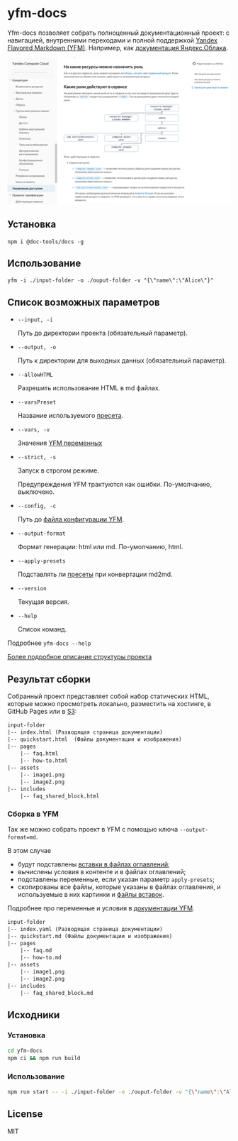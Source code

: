 # yfm-docs

Yfm-docs позволяет собрать полноценный документационный проект: с навигацией, внутренними переходами и полной поддержкой
[Yandex Flavored Markdown (YFM)](https://www.npmjs.com/package/@doc-tools/transform). Например, как [документация Яндекс.Облака](https://cloud.yandex.ru/docs).

![Пример отображения страницы документации](docsAssets/overview.jpg)

## Установка
```shell script
npm i @doc-tools/docs -g
```

## Использование
```shell script
yfm -i ./input-folder -o ./ouput-folder -v "{\"name\":\"Alice\"}"
```

## Список возможных параметров

- `--input, -i`

    Путь до директории проекта (обязательный параметр).

- `--output, -o`

    Путь к директории для выходных данных (обязательный параметр).

- `--allowHTML`

    Разрешить использование HTML в md файлах.

- `--varsPreset`

    Название используемого [пресета](./DOCS.md#presets).

- `--vars, -v`

    Значения [YFM переменных](https://github.com/yandex-cloud/yfm-transform/blob/master/DOCS.md#vars)

- `--strict, -s`

    Запуск в строгом режиме.

    Предупреждения YFM трактуются как ошибки. По-умолчанию, выключено.

- `--config, -c`

    Путь до [файла конфигурации YFM](./DOCS.md#config).

- `--output-format`

    Формат генерации: html или md. По-умолчанию, html.

- `--apply-presets`

    Подставлять ли [пресеты](./DOCS.md#presets) при конвертации md2md.

- `--version`

    Текущая версия.

- `--help`

    Список команд.

Подробнее `yfm-docs --help`

[Более подробное описание структуры проекта](./DOCS.md)

## Результат сборки

Собранный проект представляет собой набор статических HTML, которые можно просмотреть локально, разместить на хостинге,
в GitHub Pages или в [S3](https://cloud.yandex.ru/services/storage):
```
input-folder
|-- index.html (Разводящая страница документации)
|-- quickstart.html  (Файлы документации и изображения)
|-- pages
    |-- faq.html
    |-- how-to.html
|-- assets
    |-- image1.png
    |-- image2.png
|-- includes
    |-- faq_shared_block.html
```

### Сборка в YFM

Так же можно собрать проект в YFM с помощью ключа `--output-format=md`.

В этом случае
- будут подставлены [вставки в файлах оглавлений](./DOCS.md#tocIncludes);
- вычислены условия в контенте и в файлах оглавлений;
- подставлены переменные, если указан параметр `apply-presets`;
- скопированы все файлы, которые указаны в файлах оглавления, и используемые в них картинки и [файлы вставок](https://github.com/yandex-cloud/yfm-transform/blob/master/DOCS.md#includes).

Подробнее про переменные и условия в [документации YFM](https://github.com/yandex-cloud/yfm-transform/blob/master/DOCS.md#vars).

```
input-folder
|-- index.yaml (Разводящая страница документации)
|-- quickstart.md (Файлы документации и изображения)
|-- pages
    |-- faq.md
    |-- how-to.md
|-- assets
    |-- image1.png
    |-- image2.png
|-- includes
    |-- faq_shared_block.md
```

## Исходники
### Установка

```bash
cd yfm-docs
npm ci && npm run build
```

### Использование
```bash
npm run start -- -i ./input-folder -o ./ouput-folder -v "{\"name\":\"Alice\"}"
```

## License

MIT

